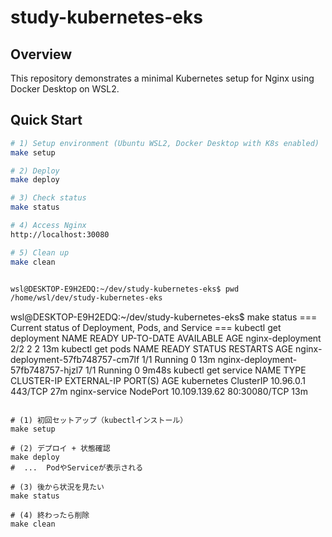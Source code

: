 # study-kubernetes-eks

## Overview
This repository demonstrates a minimal Kubernetes setup for Nginx using Docker Desktop on WSL2.

## Quick Start

```bash
# 1) Setup environment (Ubuntu WSL2, Docker Desktop with K8s enabled)
make setup

# 2) Deploy
make deploy

# 3) Check status
make status

# 4) Access Nginx
http://localhost:30080

# 5) Clean up
make clean


wsl@DESKTOP-E9H2EDQ:~/dev/study-kubernetes-eks$ pwd
/home/wsl/dev/study-kubernetes-eks


```
wsl@DESKTOP-E9H2EDQ:~/dev/study-kubernetes-eks$ make status 
=== Current status of Deployment, Pods, and Service ===
kubectl get deployment
NAME               READY   UP-TO-DATE   AVAILABLE   AGE
nginx-deployment   2/2     2            2           13m
kubectl get pods
NAME                                READY   STATUS    RESTARTS   AGE
nginx-deployment-57fb748757-cm7lf   1/1     Running   0          13m
nginx-deployment-57fb748757-hjzl7   1/1     Running   0          9m48s
kubectl get service
NAME            TYPE        CLUSTER-IP      EXTERNAL-IP   PORT(S)        AGE
kubernetes      ClusterIP   10.96.0.1       <none>        443/TCP        27m
nginx-service   NodePort    10.109.139.62   <none>        80:30080/TCP   13m
```

# (1) 初回セットアップ（kubectlインストール）
make setup

# (2) デプロイ + 状態確認
make deploy
#  ...  PodやServiceが表示される

# (3) 後から状況を見たい
make status

# (4) 終わったら削除
make clean
